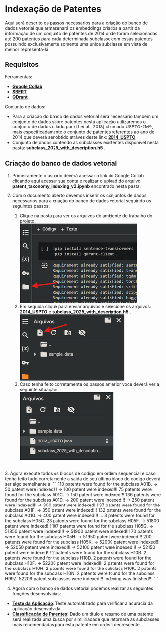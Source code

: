 # Indexação de Patentes

Aqui será descrito os passos necessarios para a criação do banco de dados vetorial que armazenará os embeddings criados a partir da informação de um conjunto de patentes de 2014 onde foram selecionadas até 200 patentes para cada determinada subclasse com essas patentes possuindo exclusivamente somente uma unica subclasse em vista de melhor representa-lá. 
## Requisitos
Ferramentas:
- [**Google Collab**](https://github.com/alacides/multi-output-taxonomy-classifier/tree/main/resources/Google%20Collab)
- [**SBERT**](https://github.com/alacides/multi-output-taxonomy-classifier/tree/main/resources/SBert)
- [**QDrant**](https://github.com/alacides/multi-output-taxonomy-classifier/tree/main/resources/QDrant)

Conjunto de dados:
- Para a criação do banco de dados vetorial será necessario tambem um conjunto de dados sobre patentes nesta aplicação utilizaremos o conjunto de dados criado por (LI et al., 2018) chamado USPTO-2M®, mais especificadamente o conjunto de patentes referentes ao ano de 2014 que deverá ser obtido atráves deste link: [**2014_USPTO**](https://drive.google.com/file/d/11Hz11k3hszJfDJbCFbGM0SEkBTLqGZQy/view?usp=sharing)
- Conjunto de dados contendo as subclasses existentes disponivel nesta pasta: **subclass_2025_with_description.h5** .

## Criação do banco de dados vetorial
1. Primeiramente o usuario deverá acessar o link do Google Collab [clicando aqui](https://colab.research.google.com) acessar sua conta e realizar o upload do arquivo **patent_taxonomy_indexing_v2.ipynb** encontrado nesta pasta.

2. Com o documento aberto devemos inserir os conjuntos de dados necessarios para a criação do banco de dados vetorial seguindo os seguintes passos:<br>
    1. Clique na pasta para ver os arquivos do ambiente de trabalho do projeto.<br>![](https://github.com/alacides/multi-output-taxonomy-classifier/blob/main/resources/indexing/indexing1.png?raw=true)<br>
    2. Em seguida clique para enviar arquivos e selecione os arquivos: **2014_USPTO** e **subclass_2025_with_description.h5** .<br>![](https://github.com/alacides/multi-output-taxonomy-classifier/blob/main/resources/indexing/indexing2.png?raw=true)<br>
    3. Caso tenha feito corretamente os passos anterior voce deverá ver a seguinte situação:<br>![](https://github.com/alacides/multi-output-taxonomy-classifier/blob/main/resources/indexing/indexing3.png?raw=true)
<br>
3.  Agora execute todos os blocos de codigo em ordem sequencial e caso tenha feito tudo corretamente a saida de seu ultimo bloco de codigo deverá ser algo semelhante a:
    ```
    110 patents were found for the subclass A01B.
    -> 50 patent were indexed!!!
    -> 100 patent were indexed!!!
    75 patents were found for the subclass A01C.
    -> 150 patent were indexed!!!
    136 patents were found for the subclass A01D.
    -> 200 patent were indexed!!!
    -> 250 patent were indexed!!!
    -> 300 patent were indexed!!!
    37 patents were found for the subclass A01F.
    -> 350 patent were indexed!!!
    132 patents were found for the subclass A01G.
    -> 400 patent were indexed!!!
    ...
    3 patents were found for the subclass H05C.
    23 patents were found for the subclass H05F.
    -> 51800 patent were indexed!!!
    107 patents were found for the subclass H05G.
    -> 51850 patent were indexed!!!
    -> 51900 patent were indexed!!!
    70 patents were found for the subclass H05H.
    -> 51950 patent were indexed!!!
    200 patents were found for the subclass H05K.
    -> 52000 patent were indexed!!!
    -> 52050 patent were indexed!!!
    -> 52100 patent were indexed!!!
    -> 52150 patent were indexed!!!
    2 patents were found for the subclass H10B.
    2 patents were found for the subclass H10D.
    2 patents were found for the subclass H10F.
    -> 52200 patent were indexed!!!
    2 patents were found for the subclass H10H.
    2 patents were found for the subclass H10K.
    2 patents were found for the subclass H10N.
    2 patents were found for the subclass H99Z.
    52209 patent subclasses were indexed!!!
    Indexing was finished!!!
    ```

4. Agora com o banco de dados vetorial podemos realizar as seguintes funções desenvolvidas:
- [**Teste da Aplicação**](https://github.com/alacides/multi-output-taxonomy-classifier/tree/main/testing): Teste automatizado para verificar a acuracia da aplicação desenvolvida.
- [**Classificação de Patentes**](https://github.com/alacides/multi-output-taxonomy-classifier/tree/main/search): Dado um titulo e resumo de uma patente será realizada uma busca por similiriadade que retornará as subclasses mais recomendadas para esta patente em ordem decrescente.

